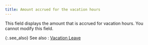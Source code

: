 ```yaml
---
title: Amount accrued for the vacation hours
---
```



This field displays the amount that is accrued for vacation hours. You  cannot modify this field.


{:.see_also}
See also
: [Vacation Leave]({{site.prl_baseurl}}/misc/vacation_leave.html)
